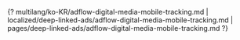 {? multilang/ko-KR/adflow-digital-media-mobile-tracking.md | localized/deep-linked-ads/adflow-digital-media-mobile-tracking.md | pages/deep-linked-ads/adflow-digital-media-mobile-tracking.md ?}
